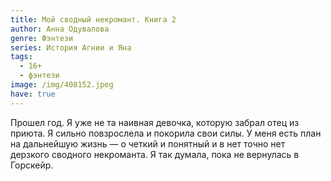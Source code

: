 ```yaml
---
title: Мой сводный некромант. Книга 2
author: Анна Одувалова
genre: Фэнтези
series: История Агнии и Яна
tags:
  - 16+
  - фэнтези
image: /img/408152.jpeg
have: true
---
```

Прошел год. Я уже не та наивная девочка, которую забрал отец из приюта. Я сильно повзрослела и покорила свои силы. У меня есть план на дальнейшую жизнь — о четкий и понятный и в нет точно нет дерзкого сводного некроманта. Я так думала, пока не вернулась в Горскейр.